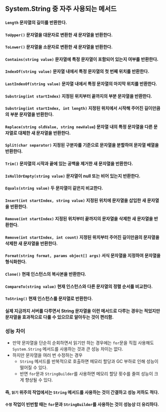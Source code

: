 ## System.String 중 자주 사용되는 메서드

#### `Length`	문자열의 길이를 반환한다.  
#### `ToUpper()`	문자열을 대문자로 변환한 새 문자열을 반환한다.  
#### `ToLower()`	문자열을 소문자로 변환한 새 문자열을 반환한다.
#### `Contains(string value)`	문자열에 특정 문자열이 포함되어 있는지 여부를 반환한다.
#### `IndexOf(string value)`	문자열 내에서 특정 문자열의 첫 번째 위치를 반환한다.
#### `LastIndexOf(string value)`	문자열 내에서 특정 문자열의 마지막 위치를 반환한다.
#### `Substring(int startIndex)`	지정된 위치부터 끝까지의 부분 문자열을 반환한다.
#### `Substring(int startIndex, int length)`	지정된 위치에서 시작해 주어진 길이만큼의 부분 문자열을 반환한다.
#### `Replace(string oldValue, string newValue`)	문자열 내의 특정 문자열을 다른 문자열로 대체한 새 문자열을 반환한다.
#### `Split(char separator)`	지정된 구분자를 기준으로 문자열을 분할하여 문자열 배열을 반환한다.
#### `Trim()`	문자열의 시작과 끝에 있는 공백을 제거한 새 문자열을 반환한다.
#### `IsNullOrEmpty(string value)`	문자열이 null 또는 비어 있는지 반환한다.
#### `Equals(string value)`	두 문자열이 같은지 비교한다.
#### `Insert(int startIndex, string value)`	지정된 위치에 문자열을 삽입한 새 문자열을 반환한다.
#### `Remove(int startIndex)`	지정된 위치부터 끝까지의 문자열을 삭제한 새 문자열을 반환한다.
#### `Remove(int startIndex, int count)`	지정된 위치부터 주어진 길이만큼의 문자열을 삭제한 새 문자열을 반환한다.
#### `Format(string format, params object[] args)` 서식 문자열을 지정하여 문자열을 형식화한다.
#### `Clone()`	현재 인스턴스의 복사본을 반환한다.
#### `CompareTo(string value)`	현재 인스턴스와 다른 문자열의 정렬 순서를 비교한다.
#### `ToString()`	현재 인스턴스를 문자열로 반환한다.

#### 실제 지금까지 서버를 다루면서 String 문자열을 이런 메서드로 다루는 경우는 적었지만 문자열을 효과적으로 다룰 수 있으므로 알아두는 것이 편리함.

### 성능 차이

- 만약 문자열을 단순히 순회하면서 읽기만 하는 경우에는 `for`문을 직접 사용해도 `System.String` 메서드를 사용하는 것과 큰 성능 차이는 없다.
- 하지만 문자열을 여러 번 수정하는 경우
   - `String` 메서드를 반복적으로 호출하면 메모리 할당과 GC 부하로 인해 성능이 떨어질 수 있다.
   - 반면 `for`문과 `StringBuilder`를 사용하면 메모리 할당 횟수를 줄여 성능이 크게 향상될 수 있다.
 
#### 즉, `읽기` 위주의 작업에서는 `String` 메서드를 사용하는 것이 간결하고 성능 저하도 적다.
#### `수정` 작업이 빈번할 때는 `for`문과 `StringBuilder`를 사용하는 것이 성능상 더 유리하다.
